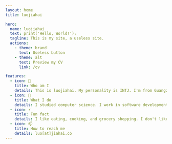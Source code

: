 ```yaml
---
layout: home
title: luojiahai

hero:
  name: luojiahai
  text: print('Hello, World!');
  tagline: This is my site, a useless site.
  actions:
    - theme: brand
      text: Useless button
    - theme: alt
      text: Preview my CV
      link: /cv

features:
  - icon: 🤔
    title: Who am I
    details: This is luojiahai. My personality is INTJ. I'm from Guangzhou, China and currently based in Melbourne, Australia.
  - icon: 🔭
    title: What I do
    details: I studied computer science. I work in software development engineering. I'm currently working hard for a living.
  - icon: ⚡
    title: Fun fact
    details: I like eating, cooking, and grocery shopping. I don't like sports.
  - icon: 📫
    title: How to reach me
    details: luo[at]jiahai.co
---
```

